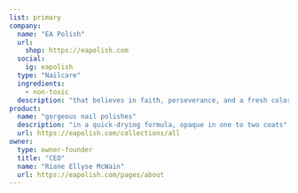 ```yaml
---
list: primary
company:
  name: "EA Polish"
  url:
    shop: https://eapolish.com
  social:
    ig: eapolish
  type: "Nailcare"
  ingredients:
    - non-toxic
  description: "that believes in faith, perseverance, and a fresh colorful mani"
product:
  name: "gorgeous nail polishes"
  description: "in a quick-drying formula, opaque in one to two coats"
  url: https://eapolish.com/collections/all
owner:
  type: owner-founder
  title: "CEO"
  name: "Riane Ellyse McWain"
  url: https://eapolish.com/pages/about
---
```

